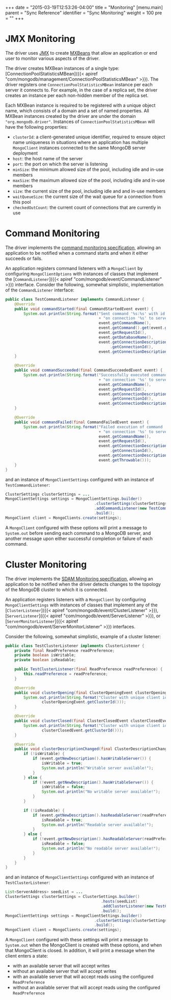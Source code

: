 +++
date = "2015-03-19T12:53:26-04:00"
title = "Monitoring"
[menu.main]
  parent = "Sync Reference"
 identifier = "Sync Monitoring"
  weight = 100
  pre = "<i class='fa'></i>"
+++

# JMX Monitoring

The driver uses [JMX](http://docs.oracle.com/javase/8/docs/technotes/guides/jmx/) to create
[MXBeans](http://docs.oracle.com/javase/tutorial/jmx/mbeans/mxbeans.html) that allow an
application or end user to monitor various aspects of the driver.

The driver creates MXBean instances of a single type:
[ConnectionPoolStatisticsMBean]({{< apiref "com/mongodb/management/ConnectionPoolStatisticsMBean" >}}).
 The driver registers one `ConnectionPoolStatisticsMBean` instance per each server it connects to. For example, in the case of a replica
 set, the driver creates an instance per each non-hidden member of the replica set.

Each MXBean instance is required to be registered with a unique object name, which consists of a domain and a set of named properties. All
MXBean instances created by the driver are under the domain `"org.mongodb.driver"`.  Instances of `ConnectionPoolStatisticsMBean` will have
the following properties:

- `clusterId`: a client-generated unique identifier, required to ensure object name uniqueness in situations where an
application has multiple `MongoClient` instances connected to the same MongoDB server deployment
- `host`: the host name of the server
- `port`: the port on which the server is listening
- `minSize`: the minimum allowed size of the pool, including idle and in-use members
- `maxSize`: the maximum allowed size of the pool, including idle and in-use members
- `size`: the current size of the pool, including idle and and in-use members
- `waitQueueSize`: the current size of the wait queue for a connection from this pool
- `checkedOutCount`: the current count of connections that are currently in use

# Command Monitoring

The driver implements the
[command monitoring specification](https://github.com/mongodb/specifications/blob/master/source/command-monitoring/command-monitoring.rst),
allowing an application to be notified when a command starts and when it either succeeds or fails.

An application registers command listeners with a `MongoClient` by configuring `MongoClientOptions` with instances of classes
that implement the [`CommandListener`]({{< apiref "com/mongodb/event/CommandListener" >}}) interface. Consider the following, somewhat
simplistic, implementation of the `CommandListener` interface:
 
```java
public class TestCommandListener implements CommandListener {                        
    @Override                                                                                                        
    public void commandStarted(final CommandStartedEvent event) {                                                    
        System.out.println(String.format("Sent command '%s:%s' with id %s to database '%s' "                         
                                         + "on connection '%s' to server '%s'",                                      
                                         event.getCommandName(),                                                     
                                         event.getCommand().get(event.getCommandName()),                             
                                         event.getRequestId(),                                                       
                                         event.getDatabaseName(),                                                    
                                         event.getConnectionDescription()                                            
                                              .getConnectionId(),                                                    
                                         event.getConnectionDescription().getServerAddress()));                      
    }                                                                                                                

    @Override                                                                                                        
    public void commandSucceeded(final CommandSucceededEvent event) {                                                
        System.out.println(String.format("Successfully executed command '%s' with id %s "                            
                                         + "on connection '%s' to server '%s'",                                      
                                         event.getCommandName(),                                                     
                                         event.getRequestId(),                                                       
                                         event.getConnectionDescription()                                            
                                              .getConnectionId(),                                                    
                                         event.getConnectionDescription().getServerAddress()));                      
    }                                                                                                                

    @Override                                                                                                        
    public void commandFailed(final CommandFailedEvent event) {                                                      
        System.out.println(String.format("Failed execution of command '%s' with id %s "                              
                                         + "on connection '%s' to server '%s' with exception '%s'",                  
                                         event.getCommandName(),                                                     
                                         event.getRequestId(),                                                       
                                         event.getConnectionDescription()                                            
                                              .getConnectionId(),                                                    
                                         event.getConnectionDescription().getServerAddress(),                        
                                         event.getThrowable()));                                                     
    }                                                                                                                
}                                                                                                                            
```


and an instance of `MongoClientSettings` configured with an instance of `TestCommandListener`:

```java
ClusterSettings clusterSettings = ...
MongoClientSettings settings = MongoClientSettings.builder()
                                       .clusterSettings(clusterSettings)
                                       .addCommandListener(new TestCommandListener())
                                       .build();
MongoClient client = MongoClients.create(settings);
```

A `MongoClient` configured with these options will print a message to `System.out` before sending each command to a MongoDB server, and
another message upon either successful completion or failure of each command.

# Cluster Monitoring

The driver implements the
[SDAM Monitoring specification](https://github.com/mongodb/specifications/blob/master/source/server-discovery-and-monitoring/server-discovery-and-monitoring-monitoring.rst),
allowing an application to be notified when the driver detects changes to the topology of the MongoDB cluster to which it is connected.

An application registers listeners with a `MongoClient` by configuring  `MongoClientSettings` with instances of classes that
implement any of the [`ClusterListener`]({{< apiref "com/mongodb/event/ClusterListener" >}}),
 [`ServerListener`]({{< apiref "com/mongodb/event/ServerListener" >}}),
or [`ServerMonitorListener`]({{< apiref "com/mongodb/event/ServerMonitorListener" >}}) interfaces.

Consider the following, somewhat simplistic, example of a cluster listener:

```java
public class TestClusterListener implements ClusterListener {
    private final ReadPreference readPreference;
    private boolean isWritable;
    private boolean isReadable;

    public TestClusterListener(final ReadPreference readPreference) {
        this.readPreference = readPreference;
    }

    @Override
    public void clusterOpening(final ClusterOpeningEvent clusterOpeningEvent) {
        System.out.println(String.format("Cluster with unique client identifier %s opening",
                clusterOpeningEvent.getClusterId()));
    }

    @Override
    public void clusterClosed(final ClusterClosedEvent clusterClosedEvent) {
        System.out.println(String.format("Cluster with unique client identifier %s closed",
                clusterClosedEvent.getClusterId()));
    }

    @Override
    public void clusterDescriptionChanged(final ClusterDescriptionChangedEvent event) {
        if (!isWritable) {
            if (event.getNewDescription().hasWritableServer()) {
                isWritable = true;
                System.out.println("Writable server available!");
            }
        } else {
            if (!event.getNewDescription().hasWritableServer()) {
                isWritable = false;
                System.out.println("No writable server available!");
            }
        }

        if (!isReadable) {
            if (event.getNewDescription().hasReadableServer(readPreference)) {
                isReadable = true;
                System.out.println("Readable server available!");
            }
        } else {
            if (!event.getNewDescription().hasReadableServer(readPreference)) {
                isReadable = false;
                System.out.println("No readable server available!");
            }
        }
    }
}
```

and an instance of `MongoClientSettings` configured with an instance of `TestClusterListener`:

```java
List<ServerAddress> seedList = ...
ClusterSettings clusterSettings = ClusterSettings.builder()
                                          .hosts(seedList)
                                          .addClusterListener(new TestClusterListener(ReadPreference.secondary()))
                                          .build();
MongoClientSettings settings = MongoClientSettings.builder()
                                       .clusterSettings(clusterSettings)
                                       .build();
MongoClient client = MongoClients.create(settings);
```

A `MongoClient` configured with these settings will print a message to `System.out` when the MongoClient is created with these options,
and when that MongoClient is closed.  In addition, it will print a message when the client enters a state:

* with an available server that will accept writes
* without an available server that will accept writes
* with an available server that will accept reads using the configured `ReadPreference`
* without an available server that will accept reads using the configured `ReadPreference`
